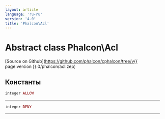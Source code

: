 ```yaml
---
layout: article
language: 'ru-ru'
version: '4.0'
title: 'Phalcon\Acl'
---
```

# Abstract class **Phalcon\Acl**

[Source on Github](https://github.com/phalcon/cphalcon/tree/v{{ page.version }}.0/phalcon/acl.zep)

## Константы

```php
integer ALLOW
```

* * *

```php
integer DENY
```

* * *